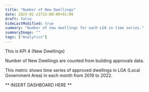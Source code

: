```yaml
---
title: "Number of New Dwellings"
date: 2023-02-21T15:00:00+01:00
draft: false
hideLastModified: true
summary: "Number of new dwellings for each LGA in time series."
summaryImage: ""
tags: ["Analytics"]
---
```


This is KPI 4 (New Dwellings)

Number of New Dwellings are counted from building approvals data.

This metric shows time series of approved dwellings in LGA (Local Government Area) in each month from 2019 to 2022.

** INSERT DASHBOARD HERE **
